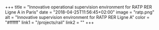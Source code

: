 +++
title = "Innovative operational supervision environment for RATP RER Ligne A in Paris"
date = "2018-04-25T11:56:45+02:00"
image = "ratp.png"
alt = "Innovative supervision environment for RATP RER Ligne A"
color = "#ffffff"
link1 = "/projects/rail"
link2 = ""
+++

